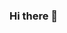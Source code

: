 ### Hi there 👋


<!--
![Anurag's GitHub stats](https://github-readme-stats.vercel.app/api?username=nannun1510&theme=dark&show_icons=true)

**nannun1510/nannun1510** is a ✨ _special_ ✨ repository because its `README.md` (this file) appears on your GitHub profile.

Here are some ideas to get you started:

- 🔭 I’m currently working on ...
- 🌱 I’m currently learning ...
- 👯 I’m looking to collaborate on ...
- 🤔 I’m looking for help with ...
- 💬 Ask me about ...
- 📫 How to reach me: ...
- 😄 Pronouns: ...
- ⚡ Fun fact: ...
-->
